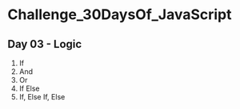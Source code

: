# Challenge_30DaysOf_JavaScript

## Day 03 - Logic

1. If
2. And
3. Or
4. If Else
5. If, Else If, Else